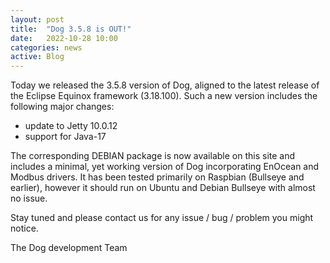 ```yaml
---
layout: post
title:  "Dog 3.5.8 is OUT!"
date:   2022-10-28 10:00
categories: news
active: Blog
---
```

Today we released the 3.5.8 version of Dog, aligned to the latest release of the Eclipse Equinox framework (3.18.100).
Such a new version includes the following major changes:

* update to Jetty 10.0.12 
* support for Java-17

The corresponding DEBIAN package is now available on this site and includes a minimal, 
yet working version of Dog incorporating EnOcean and Modbus drivers. 
It has been tested primarily on Raspbian (Bullseye and earlier), 
however it should run on Ubuntu and Debian Bullseye with almost no issue.

Stay tuned and please contact us for any issue / bug / problem you might notice. 

The Dog development Team

